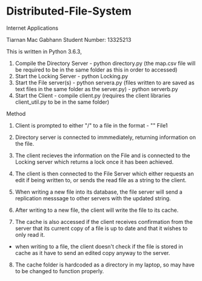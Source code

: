 # Distributed-File-System
Internet Applications

Tiarnan Mac Gabhann 
Student Number: 13325213

This is written in Python 3.6.3,

1. Compile the Directory Server - python directory.py (the map.csv file will be required to be in the same folder as this in order to accessed)
2. Start the Locking Server - python Locking.py
3. Start the File server(s) - python servera.py (files written to are saved as text files in the same folder as the server.py)
                            - python serverb.py
4. Start the Client - compile client.py (requires the client libraries client_util.py to be in the same folder)
 
 
Method
1. Client is prompted to either "<write>/<read>" to a file in the format - "<write>" File1
  
2. Directory server is connected to immmediately, returning information on the file. 

3. The client recieves the information on the File and is connected to the Locking server which returns a lock once it has been achieved.
4. The client is then connected to the File Server which either requests an edit if being written to, or sends the read file as a string to the client.
5. When writing a new file into its database, the file server will send a replication messsage to other servers with the updated string. 
6. After writing to a new file, the client will write the file to its cache.
7. The cache is also accessed if the client receives confirmation from the server that its current copy of a file is up to date and that  it wishes to only read it.
- when writing to a file, the client doesn't check if the file is stored in cache as it have to send an edited copy anyway to the server.
8. The cache folder is hardcoded as a directory in my laptop, so may have to be changed to function properly. 
